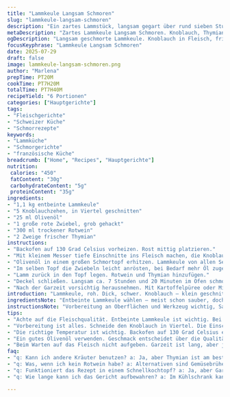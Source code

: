 ```yaml
---
title: "Lammkeule Langsam Schmoren"
slug: "lammkeule-langsam-schmoren"
description: "Ein zartes Lammstück, langsam gegart über rund sieben Stunden. Knoblauchstückchen in kleinen Einschnitten verteilt. Zwiebeln karamellisiert, dann roter Wein und frischer Thymian statt Rosmarin für neue Note. Niedrige, konstante Ofentemperatur. Das Fleisch fällt fast von selbst ab. Beilagen dazu: Kartoffelpüree, gebratener grüner Spargel oder minzige Karotten. Intensiver Geschmack, tief, ohne Gluten, Eier oder Milchprodukte."
metaDescription: "Zartes Lammkeule Langsam Schmoren. Knoblauch, Thymian, Rotwein. Perfekte Beilage: Kartoffelpüree. Intensiver Geschmack, kein Gluten."
ogDescription: "Langsam geschmorte Lammkeule. Knoblauch in Fleisch, frischer Thymian, guter Rotwein. Dazu Püree oder Spargel. Einfach aber intensiv."
focusKeyphrase: "Lammkeule Langsam Schmoren"
date: 2025-07-29
draft: false
image: lammkeule-langsam-schmoren.png
author: "Marlena"
prepTime: PT20M
cookTime: PT7H20M
totalTime: PT7H40M
recipeYield: "6 Portionen"
categories: ["Hauptgerichte"]
tags:
- "Fleischgerichte"
- "Schweizer Küche"
- "Schmorrezepte"
keywords:
- "Lammküche"
- "Schmorgerichte"
- "französische Küche"
breadcrumb: ["Home", "Recipes", "Hauptgerichte"]
nutrition: 
 calories: "450"
 fatContent: "30g"
 carbohydrateContent: "5g"
 proteinContent: "35g"
ingredients:
- "1,1 kg entbeinte Lammkeule"
- "5 Knoblauchzehen, in Viertel geschnitten"
- "25 ml Olivenöl"
- "1 große rote Zwiebel, grob gehackt"
- "300 ml trockener Rotwein"
- "2 Zweige frischer Thymian"
instructions:
- "Backofen auf 130 Grad Celsius vorheizen. Rost mittig platzieren."
- "Mit kleinem Messer tiefe Einschnitte ins Fleisch machen, die Knoblauchviertel hineindrücken."
- "Olivenöl in einem großen Schmortopf erhitzen. Lammkeule von allen Seiten scharf anbraten, bis sie goldbraun ist. Salzen und pfeffern. Herausnehmen und beiseitestellen."
- "Im selben Topf die Zwiebeln leicht anrösten, bei Bedarf mehr Öl zugeben."
- "Lamm zurück in den Topf legen. Rotwein und Thymian hinzufügen."
- "Deckel schließen. Langsam ca. 7 Stunden und 20 Minuten im Ofen schmoren lassen."
- "Nach der Garzeit vorsichtig herausnehmen. Mit Kartoffelpüree oder Minz-Karotten servieren."
introduction: "Lammkeule, roh. Dick, schwer. Knoblauch – klein geschnitten. Ins Fleisch gedrückt. Gar langsam, sehr langsam. Mindestens sieben Stunden, nicht weniger. Niedrige Hitze, kein Stress. Wein, dunkel, kräftig – nicht zu süß. Frische Kräuter. Nicht Rosmarin, Thymian diesmal. Geschmack anders, aber gut. Kein Gluten, keine Milchprodukte, keine Eier. Nur Lamm, Knoblauch, Zwiebel, Wein und Kräuter. So einfach, doch sehr intensiv. Fleisch fällt fast auseinander, sagt der Koch. Gibt Saft, Aroma, Tiefe. Wenig Zutaten. Viel Geduld. Dazu einfach Kartoffeln. Püree oder gebraten. Alternativ grüner Spargel, minzige Karotten. Auf keinen Fall zu süß oder zu stark gewürzt. Klar, puristisch, ehrlich. Kein Schnickschnack, kein Hype. Klassiker neu gedacht. Lamm bleibt Lamm, aber mit neuem Twist. Genau richtig lang gegart."
ingredientsNote: "Entbeinte Lammkeule wählen – meist schon sauber, doch auf Verbindung achten. Knoblauchzehen in kleine Stücke schneiden, nicht zerquetschen. So verteilt sich das Aroma besser im Fleisch. Olivenöl hat genug Geschmack, milder Geschmack reicht. Rote Zwiebel bringt Süße und etwas Tiefe, grob geschnitten, nicht fein. Wein nach Wahl: Trocken und kräftig, aber kein Barrique-Fass, der Geschmack soll nicht überdecken. Frischer Thymian ist Ersatz für Rosmarin: etwas milder, aber auch würzig. Zutatenliste reduziert, ohne Zutaten, die Allergien auslösen könnten. Ganz ohne Milch, Gluten, Eier. Perfekt für verschiedene Ernährungsbedürfnisse. Mineralwasser könnte man nehmen, schmeckt anders, aber ist möglich. Durch das lange Garen braucht es keine extra Bindemittel oder intensive Saucen. Natur pur."
instructionsNote: "Vorbereitung an Oberflächen und Werkzeug wichtig, Sauberkeit. Fleisch sorgfältig einschneiden, nicht zu viele Löcher, sonst geht Saft verloren. Knoblauch direkt in Einschnitte stecken, verteilt Geschmack im Fleischinnern. Schmortopf vorheizen, dann Fett hinzugeben – sonst Fleisch klebt an. Fleisch rundum anbraten, höchste Hitze, Farbe muss kräftig sein. Daraus entsteht Aroma. Nach dem Anbraten Fleisch herausnehmen, ohne garen zu wollen, nur Röstaromen sammeln. Zwiebeln in gleiche Pfanne, manchmal Hilfsöl nötig. Sanft anrösten, so karamellisieren sie leicht. Fleisch zurück legen, Wein angießen, aufkochen lassen, damit Alkohol verdampft. Kräuter hinzugeben, sofort Deckel drauf, sonst langes Entweichen der Feuchtigkeit. Temperatur im Backofen genau 130 Grad. Kein Offenbleiben, kein Umluft, sondern statisch. Garzeit exakt mindestens 7 Stunden und 20 Minuten. Fleisch danach mit Gabel prüfen, sollte mürbe sein, fast zerfallend. Nicht zu früh öffnen, sonst sinkt Temperatur. Als Beilage eignet sich Kartoffelpüree, das die Sauce aufnimmt. Auch Karotten mit Minze bieten einen frischen, süßen Kontrast. Spargel passt wegen seiner leichten Herbe, wenn gewünscht. Keine schweren Saucen, kein Mixen, nur purer Geschmack. Würzen nur am Ende nach Geschmack, Salz, Pfeffer. Kein zusätzliches Würzen während des Schmorens notwendig."
tips:
- "Achte auf die Fleischqualität. Entbeinte Lammkeule ist wichtig. Bei der Auswahl die Farbe prüfen. Helles Fleisch, satter Farbton. Aroma entscheidend."
- "Vorbereitung ist alles. Schneide den Knoblauch in Viertel. Die Einschnitte ins Fleisch sollten tief sein. Fleisch so besser durchziehen."
- "Die richtige Temperatur ist wichtig. Backofen auf 130 Grad Celsius einstellen. Keine Umluft, statische Hitze für gleichmäßiges Garen. Geduld haben."
- "Ein gutes Olivenöl verwenden. Geschmack entscheidet über die Qualität. Dazu die Zwiebeln karamellisieren lassen. Ein bisschen Geduld und sie werden toll."
- "Beim Warten auf das Fleisch nicht aufgeben. Garzeit ist lang, aber jeder kann daran glauben. Das Ergebnis ist fast schon die Mühe wert."
faq:
- "q: Kann ich andere Kräuter benutzen? a: Ja, aber Thymian ist am besten. Rosmarin ist intensiver. Dill wird milder, aber nicht dieselbe Tiefe haben."
- "q: Was, wenn ich kein Rotwein habe? a: Alternativen sind Gemüsebrühe oder ein kräftiger Traubensaft. Geschmack wird unterschiedlich, aber machbar."
- "q: Funktioniert das Rezept in einem Schnellkochtopf? a: Ja, aber Garzeit deutlich verkürzt. Achte auf die Sicherheit. Resultat kann variieren."
- "q: Wie lange kann ich das Gericht aufbewahren? a: Im Kühlschrank kannst du es 3-4 Tage lagern. Einfrieren geht bis zu 3 Monate. Vor dem Servieren aufwärmen."

---
```

